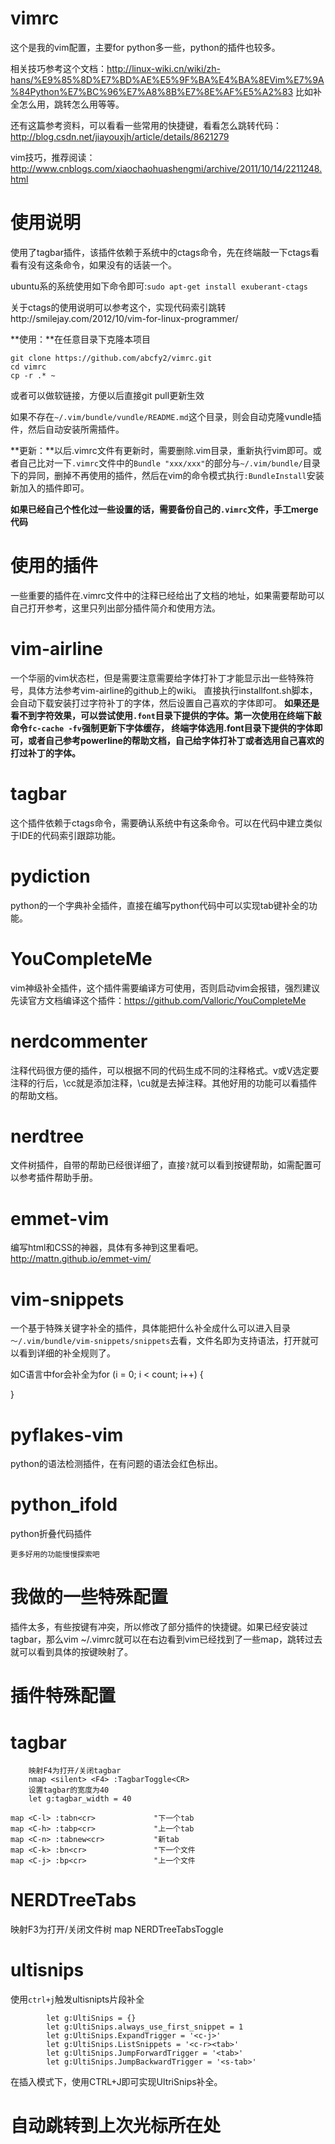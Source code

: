 vimrc
=====

这个是我的vim配置，主要for python多一些，python的插件也较多。

相关技巧参考这个文档：http://linux-wiki.cn/wiki/zh-hans/%E9%85%8D%E7%BD%AE%E5%9F%BA%E4%BA%8EVim%E7%9A%84Python%E7%BC%96%E7%A8%8B%E7%8E%AF%E5%A2%83
比如补全怎么用，跳转怎么用等等。

还有这篇参考资料，可以看看一些常用的快捷键，看看怎么跳转代码：http://blog.csdn.net/jiayouxjh/article/details/8621279

vim技巧，推荐阅读：http://www.cnblogs.com/xiaochaohuashengmi/archive/2011/10/14/2211248.html

使用说明
====
使用了tagbar插件，该插件依赖于系统中的ctags命令，先在终端敲一下ctags看看有没有这条命令，如果没有的话装一个。

ubuntu系的系统使用如下命令即可:``sudo apt-get install exuberant-ctags``

关于ctags的使用说明可以参考这个，实现代码索引跳转http://smilejay.com/2012/10/vim-for-linux-programmer/

**使用：**在任意目录下克隆本项目

    git clone https://github.com/abcfy2/vimrc.git
    cd vimrc
    cp -r .* ~

或者可以做软链接，方便以后直接git pull更新生效

如果不存在``~/.vim/bundle/vundle/README.md``这个目录，则会自动克隆vundle插件，然后自动安装所需插件。

**更新：**以后.vimrc文件有更新时，需要删除.vim目录，重新执行vim即可。或者自己比对一下``.vimrc``文件中的``Bundle "xxx/xxx"``的部分与``~/.vim/bundle/``目录下的异同，删掉不再使用的插件，然后在vim的命令模式执行```:BundleInstall```安装新加入的插件即可。

**如果已经自己个性化过一些设置的话，需要备份自己的``.vimrc``文件，手工merge代码**


使用的插件
====
一些重要的插件在.vimrc文件中的注释已经给出了文档的地址，如果需要帮助可以自己打开参考，这里只列出部分插件简介和使用方法。

vim-airline
===
一个华丽的vim状态栏，但是需要注意需要给字体打补丁才能显示出一些特殊符号，具体方法参考vim-airline的github上的wiki。
直接执行installfont.sh脚本，会自动下载安装打过字符补丁的字体，然后设置自己喜欢的字体即可。
**如果还是看不到字符效果，可以尝试使用``.font``目录下提供的字体。第一次使用在终端下敲命令``fc-cache -fv``强制更新下字体缓存，
终端字体选用.font目录下提供的字体即可，或者自己参考powerline的帮助文档，自己给字体打补丁或者选用自己喜欢的打过补丁的字体。**

tagbar
===
这个插件依赖于ctags命令，需要确认系统中有这条命令。可以在代码中建立类似于IDE的代码索引跟踪功能。
    

pydiction
===
python的一个字典补全插件，直接在编写python代码中可以实现tab键补全的功能。


YouCompleteMe
===
vim神级补全插件，这个插件需要编译方可使用，否则启动vim会报错，强烈建议先读官方文档编译这个插件：https://github.com/Valloric/YouCompleteMe


nerdcommenter
===
注释代码很方便的插件，可以根据不同的代码生成不同的注释格式。v或V选定要注释的行后，\cc就是添加注释，\cu就是去掉注释。其他好用的功能可以看插件的帮助文档。


nerdtree
===
文件树插件，自带的帮助已经很详细了，直接``?``就可以看到按键帮助，如需配置可以参考插件帮助手册。


emmet-vim
===
编写html和CSS的神器，具体有多神到这里看吧。http://mattn.github.io/emmet-vim/


vim-snippets
===
一个基于特殊关键字补全的插件，具体能把什么补全成什么可以进入目录`～/.vim/bundle/vim-snippets/snippets`去看，文件名即为支持语法，打开就可以看到详细的补全规则了。

如C语言中for<tab>会补全为for (i = 0; i < count; i++) {                                                                                                                                                                                      
    
}


pyflakes-vim
===
python的语法检测插件，在有问题的语法会红色标出。

python_ifold
===
python折叠代码插件

```
更多好用的功能慢慢探索吧
```


我做的一些特殊配置
====
插件太多，有些按键有冲突，所以修改了部分插件的快捷键。如果已经安装过tagbar，那么vim ~/.vimrc就可以在右边看到vim已经找到了一些map，跳转过去就可以看到具体的按键映射了。

插件特殊配置
==
tagbar
=
```
    映射F4为打开/关闭tagbar
    nmap <silent> <F4> :TagbarToggle<CR>
    设置tagbar的宽度为40
    let g:tagbar_width = 40
```

```
map <C-l> :tabn<cr>             "下一个tab
map <C-h> :tabp<cr>             "上一个tab
map <C-n> :tabnew<cr>           "新tab
map <C-k> :bn<cr>               "下一个文件
map <C-j> :bp<cr>               "上一个文件
```

NERDTreeTabs
=
映射F3为打开/关闭文件树
map <F3> <plug>NERDTreeTabsToggle <CR>

ultisnips
=
使用``ctrl+j``触发ultisnipts片段补全
```
        let g:UltiSnips = {}
        let g:UltiSnips.always_use_first_snippet = 1
        let g:UltiSnips.ExpandTrigger = '<c-j>'
        let g:UltiSnips.ListSnippets = '<c-r><tab>'
        let g:UltiSnips.JumpForwardTrigger = '<tab>'
        let g:UltiSnips.JumpBackwardTrigger = '<s-tab>'
```

在插入模式下，使用CTRL+J即可实现UltriSnips补全。

自动跳转到上次光标所在处
=

